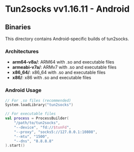 # Tun2socks vv1.16.11 - Android

## Binaries
This directory contains Android-specific builds of tun2socks.

### Architectures
- **arm64-v8a/**: ARM64 with .so and executable files
- **armeabi-v7a/**: ARMv7 with .so and executable files
- **x86_64/**: x86_64 with .so and executable files
- **x86/**: x86 with .so and executable files

### Android Usage
```kotlin
// For .so files (recommended)
System.loadLibrary("tun2socks")

// For executable files
val process = ProcessBuilder(
    "/path/to/tun2socks",
    "--device", "fd://$tunFd",
    "--proxy", "socks5://127.0.0.1:10808",
    "--mtu", "1500",
    "--dns", "8.8.8.8"
).start()
```
